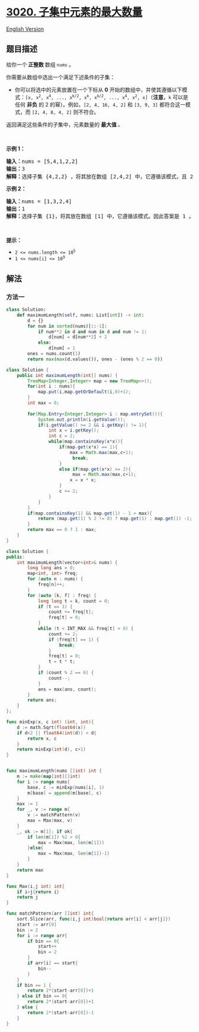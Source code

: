 # [3020. 子集中元素的最大数量](https://leetcode.cn/problems/find-the-maximum-number-of-elements-in-subset)

[English Version](/solution/3000-3099/3020.Find%20the%20Maximum%20Number%20of%20Elements%20in%20Subset/README_EN.md)

## 题目描述

<!-- 这里写题目描述 -->

<p>给你一个<strong> 正整数 </strong>数组 <code>nums</code> 。</p>

<p>你需要从数组中选出一个满足下述条件的<span data-keyword="subset">子集</span>：</p>

<ul>
	<li>你可以将选中的元素放置在一个下标从 <strong>0</strong> 开始的数组中，并使其遵循以下模式：<code>[x, x<sup>2</sup>, x<sup>4</sup>, ..., x<sup>k/2</sup>, x<sup>k</sup>, x<sup>k/2</sup>, ..., x<sup>4</sup>, x<sup>2</sup>, x]</code>（<strong>注意</strong>，<code>k</code> 可以是任何 <strong>非负</strong> 的 2 的幂）。例如，<code>[2, 4, 16, 4, 2]</code> 和 <code>[3, 9, 3]</code> 都符合这一模式，而 <code>[2, 4, 8, 4, 2]</code> 则不符合。</li>
</ul>

<p>返回满足这些条件的子集中，元素数量的 <strong>最大值 </strong><em>。</em></p>

<p>&nbsp;</p>

<p><strong class="example">示例 1：</strong></p>

<pre>
<strong>输入：</strong>nums = [5,4,1,2,2]
<strong>输出：</strong>3
<strong>解释：</strong>选择子集 {4,2,2} ，将其放在数组 [2,4,2] 中，它遵循该模式，且 2<sup>2</sup> == 4 。因此答案是 3 。
</pre>

<p><strong class="example">示例 2：</strong></p>

<pre>
<strong>输入：</strong>nums = [1,3,2,4]
<strong>输出：</strong>1
<strong>解释：</strong>选择子集 {1}，将其放在数组 [1] 中，它遵循该模式。因此答案是 1 。注意我们也可以选择子集 {2} 、{4} 或 {3} ，可能存在多个子集都能得到相同的答案。
</pre>

<p>&nbsp;</p>

<p><strong>提示：</strong></p>

<ul>
	<li><code>2 &lt;= nums.length &lt;= 10<sup>5</sup></code></li>
	<li><code>1 &lt;= nums[i] &lt;= 10<sup>9</sup></code></li>
</ul>

## 解法

### 方法一

<!-- tabs:start -->

```python
class Solution:
    def maximumLength(self, nums: List[int]) -> int:
        d = {}
        for num in sorted(nums)[::-1]:
            if num**2 in d and num in d and num != 1:
                d[num] = d[num**2] + 2
            else:
                d[num] = 1
        ones = nums.count(1)
        return max(max(d.values()), ones - (ones % 2 == 0))

```

```java
class Solution {
    public int maximumLength(int[] nums) {
        TreeMap<Integer,Integer> map = new TreeMap<>();
        for(int i : nums){
            map.put(i,map.getOrDefault(i,0)+1);
        }
        int max = 0;
       
        for(Map.Entry<Integer,Integer> i : map.entrySet()){
            System.out.println(i.getValue());
            if(i.getValue() >= 2 && i.getKey() != 1){
                int x = i.getKey();
                int c = 2;
                while(map.containsKey(x*x)){
                    if(map.get(x*x) == 1){
                        max = Math.max(max,c+1);
                         break;
                    }
                    else if(map.get(x*x) >= 2){
                         max = Math.max(max,c+1);
                        x = x * x;
                    }
                    c += 2;
                }
            }
        }
        if(map.containsKey(1) && map.get(1) - 1 > max){
            return (map.get(1) % 2 != 0) ? map.get(1) : map.get(1) -1;
        }
        return max == 0 ? 1 : max;
    }
}
```

```cpp
class Solution {
public:
    int maximumLength(vector<int>& nums) {
        long long ans = 0;
        map<int, int> freq;
        for (auto n : nums) {
            freq[n]++;
        }
        for (auto [k, f] : freq) {
            long long t = k, count = 0;
            if (t == 1) {
                count += freq[t];
                freq[t] = 0;
            }
            while (t < INT_MAX && freq[t] > 0) {
                count += 2;
                if (freq[t] == 1) {
                    break;
                }
                freq[t] = 0;
                t = t * t;
            }
            if (count % 2 == 0) {
                count--;
            }
            ans = max(ans, count);
        }
        return ans;
    }
};
```

```go
func minExp(x, c int) (int, int){
    d := math.Sqrt(float64(x))
    if d<2 || float64(int(d)) < d{
        return x, c
    }
    return minExp(int(d), c+1)
}


func maximumLength(nums []int) int {
    m := make(map[int][]int)
    for i := range nums{
        base, c := minExp(nums[i], 1)
        m[base] = append(m[base], c)
    }
    max := 1
    for _, v := range m{
        v := matchPattern(v)
        max = Max(max, v)
    }
    _, ok := m[1]; if ok{
        if len(m[1]) %2 > 0{
            max = Max(max, len(m[1]))    
        }else{
            max = Max(max, len(m[1])-1)    
        }
    }
    return max
}

func Max(i,j int) int{
    if i>j{return i}
    return j
}

func matchPattern(arr []int) int{
    sort.Slice(arr, func(i,j int)bool{return arr[i] < arr[j]})
    start := arr[0]
    bin := 2
    for i := range arr{
        if bin == 0{
            start++
            bin = 2
        }
        if arr[i] == start{
            bin--
        }
    }
    if bin == 1 {
        return 2*(start-arr[0])+1
    } else if bin == 0{
        return 2*(start-arr[0])+1
    } else {
        return 2*(start-arr[0])-1
    }
}
```

<!-- tabs:end -->

<!-- end -->
